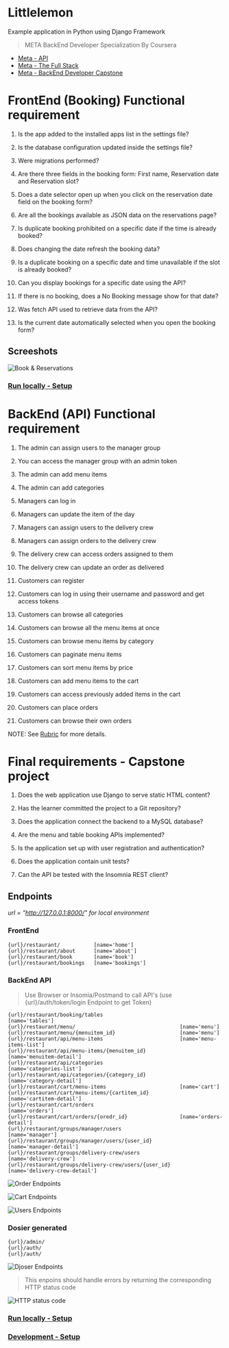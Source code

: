 # Littlelemon
Example application in Python using Django Framework

> META BackEnd Developer Specialization By Coursera
* [Meta - API](https://www.coursera.org/learn/apis?specialization=meta-back-end-developer)
* [Meta - The Full Stack](https://www.coursera.org/learn/the-full-stack)
* [Meta - BackEnd Developer Capstone](https://www.coursera.org/learn/back-end-developer-capstone)


# FrontEnd (Booking) Functional requirement

1. Is the app added to the installed apps list in the settings file?

2. Is the database configuration updated inside the settings file?

3. Were migrations performed?

4. Are there three fields in the booking form: First name, Reservation date and Reservation slot?

5. Does a date selector open up when you click on the reservation date field on the booking form?

6. Are all the bookings available as JSON data on the reservations page?

7. Is duplicate booking prohibited on a specific date if the time is already booked?

8. Does changing the date refresh the booking data?

9. Is a duplicate booking on a specific date and time unavailable if the slot is already booked? 

10. Can you display bookings for a specific date using the API?

11. If there is no booking, does a No Booking message show for that date?

12. Was fetch API used to retrieve data from the API?

13. Is the current date automatically selected when you open the booking form?

## Screeshots

![Book & Reservations](/docs/imgs/bookings.png "Book & Reservations")

### [Run locally - Setup](/docs/run-setup.md)

# BackEnd (API) Functional requirement

1. The admin can assign users to the manager group

2.	You can access the manager group with an admin token

3.	The admin can add menu items 

4.	The admin can add categories

5.	Managers can log in 

6.	Managers can update the item of the day

7.	Managers can assign users to the delivery crew

8.	Managers can assign orders to the delivery crew

9.	The delivery crew can access orders assigned to them

10. The delivery crew can update an order as delivered

11. Customers can register

12.	Customers can log in using their username and password and get access tokens

13.	Customers can browse all categories 

14.	Customers can browse all the menu items at once

15.	Customers can browse menu items by category

16.	Customers can paginate menu items

17.	Customers can sort menu items by price

18.	Customers can add menu items to the cart

19.	Customers can access previously added items in the cart

20.	Customers can place orders

21.	Customers can browse their own orders

NOTE: See [Rubric](/docs/rubric.md) for more details.

# Final requirements - Capstone project

1. Does the web application use Django to serve static HTML content?

2. Has the learner committed the project to a Git repository?

3. Does the application connect the backend to a MySQL database?

4. Are the menu and table booking APIs implemented?

5. Is the application set up with user registration and authentication?

6. Does the application contain unit tests?

7. Can the API be tested with the Insomnia REST client?

## Endpoints

_url = "http://127.0.0.1:8000/" for local environment_

### FrontEnd
```
{url}/restaurant/           [name='home']
{url}/restaurant/about      [name='about']
{url}/restaurant/book       [name='book']
{url}/restaurant/bookings   [name='bookings']
```

### BackEnd API

> Use Browser or Insomia/Postmand to call API's (use {url}/auth/token/login Endpoint to get Token)
```
{url}/restaurant/booking/tables                         [name='tables']
{url}/restaurant/menu/                                  [name='menu']
{url}/restaurant/menu/{menuitem_id}                     [name='menu']
{url}/restaurant/api/menu-items                         [name='menu-items-list']
{url}/restaurant/api/menu-items/{menuitem_id}           [name='menuitem-detail']
{url}/restaurant/api/categories                         [name='categories-list']
{url}/restaurant/api/categories/{category_id}           [name='category-detail']
{url}/restaurant/cart/menu-items                        [name='cart']
{url}/restaurant/cart/menu-items/{cartitem_id}          [name='cartitem-detail']
{url}/restaurant/cart/orders                            [name='orders']
{url}/restaurant/cart/orders/{oredr_id}                 [name='orders-detail']
{url}/restaurant/groups/manager/users                   [name='manager']
{url}/restaurant/groups/manager/users/{user_id}         [name='manager-detail']
{url}/restaurant/groups/delivery-crew/users             [name='delivery-crew']
{url}/restaurant/groups/delivery-crew/users/{user_id}   [name='delivery-crew-detail']
```

![Order Endpoints](/docs/imgs/order.png "Order Enpoints")

![Cart Endpoints](/docs/imgs/cart.png "Cart Endpoints")

![Users Endpoints](/docs/imgs/users.png "Users Endpoints")

### Dosier generated
```
{url}/admin/
{url}/auth/
{url}/auth/
```

![Djoser Endpoints](/docs/imgs/djoser.png "Djoser Endpoints")

> This enpoins should handle errors by returning the corresponding HTTP status code

![HTTP status code](/docs/imgs/errors.png "HTTP status code")

### [Run locally - Setup](/docs/run-setup.md)

### [Development - Setup](/docs/dev-setup.md)